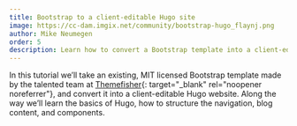 ```yaml
---
title: Bootstrap to a client-editable Hugo site
image: https://cc-dam.imgix.net/community/bootstrap-hugo_flaynj.png
author: Mike Neumegen
order: 5
description: Learn how to convert a Bootstrap template into a client-editable Hugo website.
---
```


In this tutorial we’ll take an existing, MIT licensed Bootstrap template made by the talented team at [Themefisher](https://themefisher.com/){: target="_blank" rel="noopener noreferrer"}, and convert it into a client-editable Hugo website. Along the way we’ll learn the basics of Hugo, how to structure the navigation, blog content, and components.
